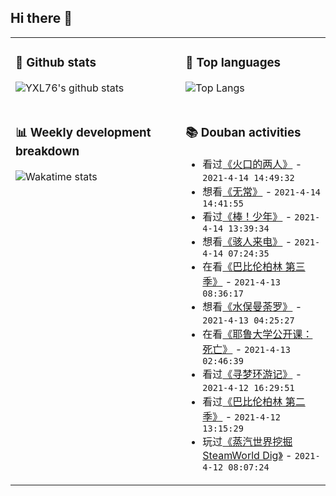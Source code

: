 ## Hi there 👋

<table>
<tr>
<td valign="top" width="54%">

### 🔭 Github stats

![YXL76's github stats](https://github-readme-stats.yxl76.vercel.app/api?username=YXL76&count_private=true&show_icons=true&include_all_commits=true&theme=tokyonight&line_height=28)

</td>

<td valign="top" width="46%">

### 🌱 Top languages

![Top Langs](https://github-readme-stats.yxl76.vercel.app/api/top-langs/?username=YXL76&layout=compact&theme=tokyonight&langs_count=10&hide=HTML,CSS,SCSS)

</td>
</tr>
<tr>
<td valign="top" width="54%">

### 📊 Weekly development breakdown

![Wakatime stats](https://github-readme-stats.yxl76.vercel.app/api/wakatime?username=YXL76&layout=compact&theme=tokyonight)


</td>
<td valign="top" width="46%">

### 📚 Douban activities

- 看过[《火口的两人》](http://movie.douban.com/subject/30405087/) - `2021-4-14 14:49:32`
- 想看[《无常》](http://movie.douban.com/subject/1440359/) - `2021-4-14 14:41:55`
- 看过[《棒！少年》](http://movie.douban.com/subject/34930862/) - `2021-4-14 13:39:34`
- 想看[《骇人来电》](http://movie.douban.com/subject/33390298/) - `2021-4-14 07:24:35`
- 在看[《巴比伦柏林 第三季》](http://movie.douban.com/subject/30206424/) - `2021-4-13 08:36:17`
- 想看[《水俣曼荼罗》](http://movie.douban.com/subject/35134380/) - `2021-4-13 04:25:27`
- 在看[《耶鲁大学公开课：死亡》](http://movie.douban.com/subject/33385808/) - `2021-4-13 02:46:39`
- 看过[《寻梦环游记》](http://movie.douban.com/subject/20495023/) - `2021-4-12 16:29:51`
- 看过[《巴比伦柏林 第二季》](http://movie.douban.com/subject/30133697/) - `2021-4-12 13:15:29`
- 玩过[《蒸汽世界挖掘 SteamWorld Dig》](http://www.douban.com/game/25795358/) - `2021-4-12 08:07:24`

</td>
</tr>
</table>

<!--
**YXL76/YXL76** is a ✨ _special_ ✨ repository because its `README.md` (this file) appears on your GitHub profile.

Here are some ideas to get you started:

- 🔭 I’m currently working on ...
- 🌱 I’m currently learning ...
- 👯 I’m looking to collaborate on ...
- 🤔 I’m looking for help with ...
- 💬 Ask me about ...
- 📫 How to reach me: ...
- 😄 Pronouns: ...
- ⚡ Fun fact: ...
-->
